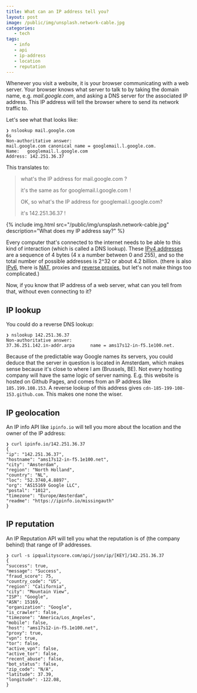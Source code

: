 ```yaml
---
title: What can an IP address tell you?
layout: post
image: /public/img/unsplash.network-cable.jpg
categories:
   - tech
tags:
   - info
   - api
   - ip-address
   - location
   - reputation
---
```


Whenever you visit a website, it is your browser communicating with a web server. 
Your browser knows what server to talk to by taking the domain name, e.g. _mail.google.com_, 
and asking a DNS server for the associated IP address. 
This IP address will tell the browser where to send its network traffic to.

Let's see what that looks like:

    ❯ nslookup mail.google.com                                                                                                                                                                                                                                                      6s
    Non-authoritative answer:
    mail.google.com canonical name = googlemail.l.google.com.
    Name:   googlemail.l.google.com
    Address: 142.251.36.37

This translates to:

> what's the IP address for mail.google.com ?
>
> it's the same as for googlemail.l.google.com !
>
> OK, so what's the IP address for googlemail.l.google.com?
>
> it's 142.251.36.37 !

{%
include img.html
src="/public/img/unsplash.network-cable.jpg"
description="What does my IP address say?"
%}

Every computer that's connected to the internet needs to be able to this kind of interaction 
(which is called a DNS lookup).
These [IPv4 addresses](https://en.wikipedia.org/wiki/IPv4) are a sequence of 4 bytes (4 x a number between 0 and 255), 
and so the total number of possible addresses is 2^32 or about 4.2 billion. 
(there is also [IPv6](https://en.wikipedia.org/wiki/IPv6), 
there is [NAT](https://en.wikipedia.org/wiki/Network_address_translation), 
proxies and [reverse proxies](https://en.wikipedia.org/wiki/Reverse_proxy), but let's not make things too complicated.)

Now, if you know that IP address of a web server, what can you tell from that, without even connecting to it?

## IP lookup

You could do a reverse DNS lookup:

    ❯ nslookup 142.251.36.37
    Non-authoritative answer:
    37.36.251.142.in-addr.arpa      name = ams17s12-in-f5.1e100.net.

Because of the predictable way Google names its servers, you could deduce that the server in question is located in Amsterdam,
which makes sense because it's close to where I am (Brussels, BE). 
Not every hosting company will have the same logic of server naming.
E.g. this website is hosted on Github Pages, and comes from an IP address like `185.199.108.153`. 
A reverse lookup of this address gives `cdn-185-199-108-153.github.com`. This makes one none the wiser.

## IP geolocation

An IP info API like `ipinfo.io` will tell you more about the location and the owner of the IP address:

    ❯ curl ipinfo.io/142.251.36.37
    {
    "ip": "142.251.36.37",
    "hostname": "ams17s12-in-f5.1e100.net",
    "city": "Amsterdam",
    "region": "North Holland",
    "country": "NL",
    "loc": "52.3740,4.8897",
    "org": "AS15169 Google LLC",
    "postal": "1012",
    "timezone": "Europe/Amsterdam",
    "readme": "https://ipinfo.io/missingauth"
    }

## IP reputation

An IP Reputation API will tell you what the reputation is of (the company behind) that range of IP addresses.

    ❯ curl -s ipqualityscore.com/api/json/ip/[KEY]/142.251.36.37
    {
    "success": true,
    "message": "Success",
    "fraud_score": 75,
    "country_code": "US",
    "region": "California",
    "city": "Mountain View",
    "ISP": "Google",
    "ASN": 15169,
    "organization": "Google",
    "is_crawler": false,
    "timezone": "America/Los_Angeles",
    "mobile": false,
    "host": "ams17s12-in-f5.1e100.net",
    "proxy": true,
    "vpn": true,
    "tor": false,
    "active_vpn": false,
    "active_tor": false,
    "recent_abuse": false,
    "bot_status": false,
    "zip_code": "N/A",
    "latitude": 37.39,
    "longitude": -122.08,
    }
